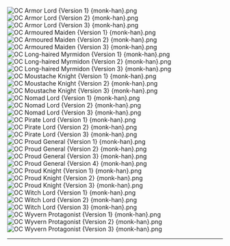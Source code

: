 ![OC Armor Lord {Version 1} {monk-han}.png](https://raw.githubusercontent.com/Klokinator/FE-Repo/main/Portrait%20Repository/Spriting%20Community%20OC's%20(Grouped%20by%20Artist)/monk-han/OC%20Armor%20Lord%20(Version%201)%20%7Bmonk-han%7D.png "OC Armor Lord {Version 1} {monk-han}.png")![OC Armor Lord {Version 2} {monk-han}.png](https://raw.githubusercontent.com/Klokinator/FE-Repo/main/Portrait%20Repository/Spriting%20Community%20OC's%20(Grouped%20by%20Artist)/monk-han/OC%20Armor%20Lord%20(Version%202)%20%7Bmonk-han%7D.png "OC Armor Lord {Version 2} {monk-han}.png")![OC Armor Lord {Version 3} {monk-han}.png](https://raw.githubusercontent.com/Klokinator/FE-Repo/main/Portrait%20Repository/Spriting%20Community%20OC's%20(Grouped%20by%20Artist)/monk-han/OC%20Armor%20Lord%20(Version%203)%20%7Bmonk-han%7D.png "OC Armor Lord {Version 3} {monk-han}.png")![OC Armoured Maiden {Version 1} {monk-han}.png](https://raw.githubusercontent.com/Klokinator/FE-Repo/main/Portrait%20Repository/Spriting%20Community%20OC's%20(Grouped%20by%20Artist)/monk-han/OC%20Armoured%20Maiden%20(Version%201)%20%7Bmonk-han%7D.png "OC Armoured Maiden {Version 1} {monk-han}.png")![OC Armoured Maiden {Version 2} {monk-han}.png](https://raw.githubusercontent.com/Klokinator/FE-Repo/main/Portrait%20Repository/Spriting%20Community%20OC's%20(Grouped%20by%20Artist)/monk-han/OC%20Armoured%20Maiden%20(Version%202)%20%7Bmonk-han%7D.png "OC Armoured Maiden {Version 2} {monk-han}.png")![OC Armoured Maiden {Version 3} {monk-han}.png](https://raw.githubusercontent.com/Klokinator/FE-Repo/main/Portrait%20Repository/Spriting%20Community%20OC's%20(Grouped%20by%20Artist)/monk-han/OC%20Armoured%20Maiden%20(Version%203)%20%7Bmonk-han%7D.png "OC Armoured Maiden {Version 3} {monk-han}.png")![OC Long-haired Myrmidon {Version 1} {monk-han}.png](https://raw.githubusercontent.com/Klokinator/FE-Repo/main/Portrait%20Repository/Spriting%20Community%20OC's%20(Grouped%20by%20Artist)/monk-han/OC%20Long-haired%20Myrmidon%20(Version%201)%20%7Bmonk-han%7D.png "OC Long-haired Myrmidon {Version 1} {monk-han}.png")![OC Long-haired Myrmidon {Version 2} {monk-han}.png](https://raw.githubusercontent.com/Klokinator/FE-Repo/main/Portrait%20Repository/Spriting%20Community%20OC's%20(Grouped%20by%20Artist)/monk-han/OC%20Long-haired%20Myrmidon%20(Version%202)%20%7Bmonk-han%7D.png "OC Long-haired Myrmidon {Version 2} {monk-han}.png")![OC Long-haired Myrmidon {Version 3} {monk-han}.png](https://raw.githubusercontent.com/Klokinator/FE-Repo/main/Portrait%20Repository/Spriting%20Community%20OC's%20(Grouped%20by%20Artist)/monk-han/OC%20Long-haired%20Myrmidon%20(Version%203)%20%7Bmonk-han%7D.png "OC Long-haired Myrmidon {Version 3} {monk-han}.png")![OC Moustache Knight {Version 1} {monk-han}.png](https://raw.githubusercontent.com/Klokinator/FE-Repo/main/Portrait%20Repository/Spriting%20Community%20OC's%20(Grouped%20by%20Artist)/monk-han/OC%20Moustache%20Knight%20(Version%201)%20%7Bmonk-han%7D.png "OC Moustache Knight {Version 1} {monk-han}.png")![OC Moustache Knight {Version 2} {monk-han}.png](https://raw.githubusercontent.com/Klokinator/FE-Repo/main/Portrait%20Repository/Spriting%20Community%20OC's%20(Grouped%20by%20Artist)/monk-han/OC%20Moustache%20Knight%20(Version%202)%20%7Bmonk-han%7D.png "OC Moustache Knight {Version 2} {monk-han}.png")![OC Moustache Knight {Version 3} {monk-han}.png](https://raw.githubusercontent.com/Klokinator/FE-Repo/main/Portrait%20Repository/Spriting%20Community%20OC's%20(Grouped%20by%20Artist)/monk-han/OC%20Moustache%20Knight%20(Version%203)%20%7Bmonk-han%7D.png "OC Moustache Knight {Version 3} {monk-han}.png")![OC Nomad Lord {Version 1} {monk-han}.png](https://raw.githubusercontent.com/Klokinator/FE-Repo/main/Portrait%20Repository/Spriting%20Community%20OC's%20(Grouped%20by%20Artist)/monk-han/OC%20Nomad%20Lord%20(Version%201)%20%7Bmonk-han%7D.png "OC Nomad Lord {Version 1} {monk-han}.png")![OC Nomad Lord {Version 2} {monk-han}.png](https://raw.githubusercontent.com/Klokinator/FE-Repo/main/Portrait%20Repository/Spriting%20Community%20OC's%20(Grouped%20by%20Artist)/monk-han/OC%20Nomad%20Lord%20(Version%202)%20%7Bmonk-han%7D.png "OC Nomad Lord {Version 2} {monk-han}.png")![OC Nomad Lord {Version 3} {monk-han}.png](https://raw.githubusercontent.com/Klokinator/FE-Repo/main/Portrait%20Repository/Spriting%20Community%20OC's%20(Grouped%20by%20Artist)/monk-han/OC%20Nomad%20Lord%20(Version%203)%20%7Bmonk-han%7D.png "OC Nomad Lord {Version 3} {monk-han}.png")![OC Pirate Lord {Version 1} {monk-han}.png](https://raw.githubusercontent.com/Klokinator/FE-Repo/main/Portrait%20Repository/Spriting%20Community%20OC's%20(Grouped%20by%20Artist)/monk-han/OC%20Pirate%20Lord%20(Version%201)%20%7Bmonk-han%7D.png "OC Pirate Lord {Version 1} {monk-han}.png")![OC Pirate Lord {Version 2} {monk-han}.png](https://raw.githubusercontent.com/Klokinator/FE-Repo/main/Portrait%20Repository/Spriting%20Community%20OC's%20(Grouped%20by%20Artist)/monk-han/OC%20Pirate%20Lord%20(Version%202)%20%7Bmonk-han%7D.png "OC Pirate Lord {Version 2} {monk-han}.png")![OC Pirate Lord {Version 3} {monk-han}.png](https://raw.githubusercontent.com/Klokinator/FE-Repo/main/Portrait%20Repository/Spriting%20Community%20OC's%20(Grouped%20by%20Artist)/monk-han/OC%20Pirate%20Lord%20(Version%203)%20%7Bmonk-han%7D.png "OC Pirate Lord {Version 3} {monk-han}.png")![OC Proud General {Version 1} {monk-han}.png](https://raw.githubusercontent.com/Klokinator/FE-Repo/main/Portrait%20Repository/Spriting%20Community%20OC's%20(Grouped%20by%20Artist)/monk-han/OC%20Proud%20General%20(Version%201)%20%7Bmonk-han%7D.png "OC Proud General {Version 1} {monk-han}.png")![OC Proud General {Version 2} {monk-han}.png](https://raw.githubusercontent.com/Klokinator/FE-Repo/main/Portrait%20Repository/Spriting%20Community%20OC's%20(Grouped%20by%20Artist)/monk-han/OC%20Proud%20General%20(Version%202)%20%7Bmonk-han%7D.png "OC Proud General {Version 2} {monk-han}.png")![OC Proud General {Version 3} {monk-han}.png](https://raw.githubusercontent.com/Klokinator/FE-Repo/main/Portrait%20Repository/Spriting%20Community%20OC's%20(Grouped%20by%20Artist)/monk-han/OC%20Proud%20General%20(Version%203)%20%7Bmonk-han%7D.png "OC Proud General {Version 3} {monk-han}.png")![OC Proud General {Version 4} {monk-han}.png](https://raw.githubusercontent.com/Klokinator/FE-Repo/main/Portrait%20Repository/Spriting%20Community%20OC's%20(Grouped%20by%20Artist)/monk-han/OC%20Proud%20General%20(Version%204)%20%7Bmonk-han%7D.png "OC Proud General {Version 4} {monk-han}.png")![OC Proud Knight {Version 1} {monk-han}.png](https://raw.githubusercontent.com/Klokinator/FE-Repo/main/Portrait%20Repository/Spriting%20Community%20OC's%20(Grouped%20by%20Artist)/monk-han/OC%20Proud%20Knight%20(Version%201)%20%7Bmonk-han%7D.png "OC Proud Knight {Version 1} {monk-han}.png")![OC Proud Knight {Version 2} {monk-han}.png](https://raw.githubusercontent.com/Klokinator/FE-Repo/main/Portrait%20Repository/Spriting%20Community%20OC's%20(Grouped%20by%20Artist)/monk-han/OC%20Proud%20Knight%20(Version%202)%20%7Bmonk-han%7D.png "OC Proud Knight {Version 2} {monk-han}.png")![OC Proud Knight {Version 3} {monk-han}.png](https://raw.githubusercontent.com/Klokinator/FE-Repo/main/Portrait%20Repository/Spriting%20Community%20OC's%20(Grouped%20by%20Artist)/monk-han/OC%20Proud%20Knight%20(Version%203)%20%7Bmonk-han%7D.png "OC Proud Knight {Version 3} {monk-han}.png")![OC Witch Lord {Version 1} {monk-han}.png](https://raw.githubusercontent.com/Klokinator/FE-Repo/main/Portrait%20Repository/Spriting%20Community%20OC's%20(Grouped%20by%20Artist)/monk-han/OC%20Witch%20Lord%20(Version%201)%20%7Bmonk-han%7D.png "OC Witch Lord {Version 1} {monk-han}.png")![OC Witch Lord {Version 2} {monk-han}.png](https://raw.githubusercontent.com/Klokinator/FE-Repo/main/Portrait%20Repository/Spriting%20Community%20OC's%20(Grouped%20by%20Artist)/monk-han/OC%20Witch%20Lord%20(Version%202)%20%7Bmonk-han%7D.png "OC Witch Lord {Version 2} {monk-han}.png")![OC Witch Lord {Version 3} {monk-han}.png](https://raw.githubusercontent.com/Klokinator/FE-Repo/main/Portrait%20Repository/Spriting%20Community%20OC's%20(Grouped%20by%20Artist)/monk-han/OC%20Witch%20Lord%20(Version%203)%20%7Bmonk-han%7D.png "OC Witch Lord {Version 3} {monk-han}.png")![OC Wyvern Protagonist {Version 1} {monk-han}.png](https://raw.githubusercontent.com/Klokinator/FE-Repo/main/Portrait%20Repository/Spriting%20Community%20OC's%20(Grouped%20by%20Artist)/monk-han/OC%20Wyvern%20Protagonist%20(Version%201)%20%7Bmonk-han%7D.png "OC Wyvern Protagonist {Version 1} {monk-han}.png")![OC Wyvern Protagonist {Version 2} {monk-han}.png](https://raw.githubusercontent.com/Klokinator/FE-Repo/main/Portrait%20Repository/Spriting%20Community%20OC's%20(Grouped%20by%20Artist)/monk-han/OC%20Wyvern%20Protagonist%20(Version%202)%20%7Bmonk-han%7D.png "OC Wyvern Protagonist {Version 2} {monk-han}.png")![OC Wyvern Protagonist {Version 3} {monk-han}.png](https://raw.githubusercontent.com/Klokinator/FE-Repo/main/Portrait%20Repository/Spriting%20Community%20OC's%20(Grouped%20by%20Artist)/monk-han/OC%20Wyvern%20Protagonist%20(Version%203)%20%7Bmonk-han%7D.png "OC Wyvern Protagonist {Version 3} {monk-han}.png")



----

